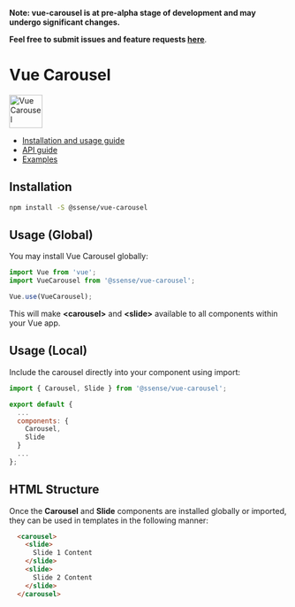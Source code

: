 **Note: vue-carousel is at pre-alpha stage of development and may undergo significant changes.**

**Feel free to submit issues and feature requests [here](https://github.com/SSENSE/vue-carousel/issues)**.

# Vue Carousel

<img width="60" src="https://ssense.github.io/vue-carousel/images/logo.png" alt="Vue Carousel" />

* [Installation and usage guide](https://ssense.github.io/vue-carousel/guide/)
* [API guide](https://ssense.github.io/vue-carousel/api/)
* [Examples](https://ssense.github.io/vue-carousel/examples/)

## Installation

``` bash
npm install -S @ssense/vue-carousel
```

## Usage (Global)

You may install Vue Carousel globally:

``` js
import Vue from 'vue';
import VueCarousel from '@ssense/vue-carousel';

Vue.use(VueCarousel);
```
This will make **&lt;carousel&gt;** and **&lt;slide&gt;** available to all components within your Vue app.

## Usage (Local)

Include the carousel directly into your component using import:

``` js
import { Carousel, Slide } from '@ssense/vue-carousel';

export default {
  ...
  components: {
    Carousel,
    Slide
  }
  ...
};
```

## HTML Structure

Once the **Carousel** and **Slide** components are installed globally or imported, they can be used in templates in the following manner:

``` html
  <carousel>
    <slide>
      Slide 1 Content
    </slide>
    <slide>
      Slide 2 Content
    </slide>
  </carousel>
```
